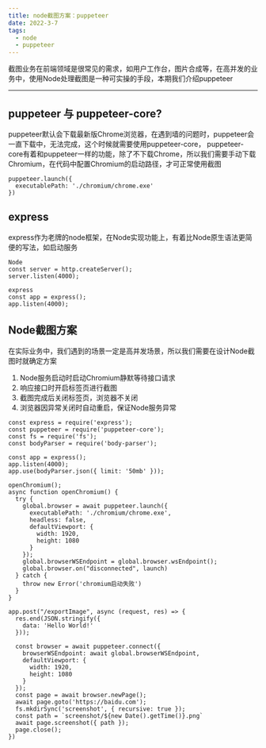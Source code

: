 ```yaml
---
title: node截图方案：puppeteer
date: 2022-3-7
tags:
  - node
  - puppeteer
---
```


截图业务在前端领域是很常见的需求，如用户工作台，图片合成等，在高并发的业务中，使用Node处理截图是一种可实操的手段，本期我们介绍puppeteer

<!--more-->
<hr/>

## puppeteer 与 puppeteer-core?

puppeteer默认会下载最新版Chrome浏览器，在遇到墙的问题时，puppeteer会一直下载中，无法完成，这个时候就需要使用puppeteer-core， puppeteer-core有着和puppeteer一样的功能，除了不下载Chrome，所以我们需要手动下载Chromium，在代码中配置Chromium的启动路径，才可正常使用截图

```
puppeteer.launch({
  executablePath: './chromium/chrome.exe'
})
```

## express

express作为老牌的node框架，在Node实现功能上，有着比Node原生语法更简便的写法，如启动服务

```
Node
const server = http.createServer();
server.listen(4000);

express
const app = express();
app.listen(4000);
```

## Node截图方案

在实际业务中，我们遇到的场景一定是高并发场景，所以我们需要在设计Node截图时就确定方案

1. Node服务启动时启动Chromium静默等待接口请求
2. 响应接口时开启标签页进行截图
3. 截图完成后关闭标签页，浏览器不关闭
4. 浏览器因异常关闭时自动重启，保证Node服务异常

```
const express = require('express');
const puppeteer = require('puppeteer-core');
const fs = require('fs');
const bodyParser = require('body-parser');

const app = express();
app.listen(4000);
app.use(bodyParser.json({ limit: '50mb' }));

openChromium();
async function openChromium() {
  try {
    global.browser = await puppeteer.launch({
      executablePath: './chromium/chrome.exe',
      headless: false,
      defaultViewport: {
        width: 1920,
        height: 1080
      }
    });
    global.browserWSEndpoint = global.browser.wsEndpoint();
    global.browser.on("disconnected", launch)
  } catch {
    throw new Error('chromium启动失败')
  }
}

app.post("/exportImage", async (request, res) => {
  res.end(JSON.stringify({
    data: 'Hello World!'
  }));

  const browser = await puppeteer.connect({
    browserWSEndpoint: await global.browserWSEndpoint,
    defaultViewport: {
      width: 1920,
      height: 1080
    }
  });
  const page = await browser.newPage();
  await page.goto('https://baidu.com');
  fs.mkdirSync('screenshot', { recursive: true });
  const path = `screenshot/${new Date().getTime()}.png`
  await page.screenshot({ path });
  page.close();
})
```
